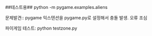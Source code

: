 ##테스트용##
python -m pygame.examples.aliens

문제발견:: pygame 익스텐션을 pygame.py로 설정해서 충돌 발생. 오류 조심

파이게임 테스트: python testzone.py
